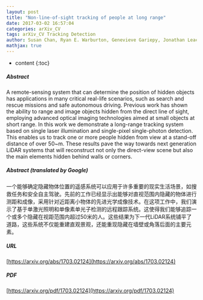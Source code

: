 ```yaml
---
layout: post
title: "Non-line-of-sight tracking of people at long range"
date: 2017-03-02 16:57:04
categories: arXiv_CV
tags: arXiv_CV Tracking Detection
author: Susan Chan, Ryan E. Warburton, Genevieve Gariepy, Jonathan Leach, Daniele Faccio
mathjax: true
---
```


* content
{:toc}

##### Abstract
A remote-sensing system that can determine the position of hidden objects has applications in many critical real-life scenarios, such as search and rescue missions and safe autonomous driving. Previous work has shown the ability to range and image objects hidden from the direct line of sight, employing advanced optical imaging technologies aimed at small objects at short range. In this work we demonstrate a long-range tracking system based on single laser illumination and single-pixel single-photon detection. This enables us to track one or more people hidden from view at a stand-off distance of over 50~m. These results pave the way towards next generation LiDAR systems that will reconstruct not only the direct-view scene but also the main elements hidden behind walls or corners.

##### Abstract (translated by Google)
一个能够确定隐藏物体位置的遥感系统可以应用于许多重要的现实生活场景，如搜救任务和安全自主驾驶。先前的工作已经显示出能够对直视范围内隐藏的物体进行测距和成像，采用针对近距离小物体的先进光学成像技术。在这项工作中，我们演示了基于单激光照明和单像素单光子检测的远程跟踪系统。这使得我们能够追踪一个或多个隐藏在视距范围内超过50米的人。这些结果为下一代LiDAR系统铺平了道路，这些系统不仅能重建直观景观，还能重现隐藏在墙壁或角落后面的主要元素。

##### URL
[https://arxiv.org/abs/1703.02124](https://arxiv.org/abs/1703.02124)

##### PDF
[https://arxiv.org/pdf/1703.02124](https://arxiv.org/pdf/1703.02124)

